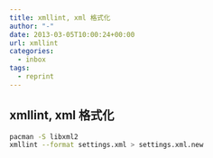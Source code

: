 ```yaml
---
title: xmllint, xml 格式化
author: "-"
date: 2013-03-05T10:00:24+00:00
url: xmllint
categories:
  - inbox
tags:
  - reprint
---
```

## xmllint, xml 格式化

```bash
pacman -S libxml2
xmllint --format settings.xml > settings.xml.new

```